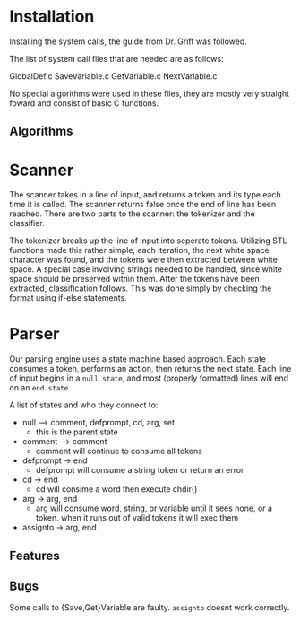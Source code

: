 Installation
======

Installing the system calls, the guide from Dr. Griff was followed.

The list of system call files that are needed are as follows:

  GlobalDef.c
  SaveVariable.c
  GetVariable.c
  NextVariable.c
  
No special algorithms were used in these files, they are mostly very straight foward and consist of basic C functions.

Algorithms
----------

Scanner
======

The scanner takes in a line of input, and returns a token and its type each time it is called.  The scanner returns false once the end of line has been reached.  There are two parts to the scanner: the tokenizer and the classifier.  

The tokenizer breaks up the line of input into seperate tokens.  Utilizing STL functions made this rather simple; each iteration, the next white space character was found, and the tokens were then extracted between white space.  A special case involving strings needed to be handled, since white space should be preserved within them.  After the tokens have been extracted, classification follows. This was done simply by checking the format using if-else statements.

Parser
======

Our parsing engine uses a state machine based approach. Each state
consumes a token, performs an action, then returns the next state.
Each line of input begins in a `null state`, and most (properly
formatted) lines will end on an `end state`. 

A list of states and who they connect to:

- null --> comment, defprompt, cd, arg, set
  - this is the parent state
- comment --> comment 
  - comment will continue to consume all tokens
- defprompt -> end
  - defprompt will consume a string token or return an error
- cd -> end
  - cd will consime a word then execute chdir()
- arg -> arg, end
  - arg will consume word, string, or variable until it sees none, or
    a <bg> token. when it runs out of valid tokens it will exec them
- assignto -> arg, end 

Features
--------

Bugs
----

Some calls to {Save,Get}Variable are faulty.
`assignto` doesnt work correctly.
